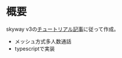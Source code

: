# 概要

skyway v3の[チュートリアル記事](https://beta.skyway.ntt.com/javascript-tutorial.html)に従って作成。
* メッシュ方式多人数通話
* typescriptで実装